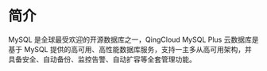 ---
---

# 简介

MySQL 是全球最受欢迎的开源数据库之一，QingCloud MySQL Plus 云数据库是基于 MySQL 提供的高可用、高性能数据库服务，支持一主多从高可用架构，并具备安全、自动备份、监控告警、自动扩容等全套管理功能。

